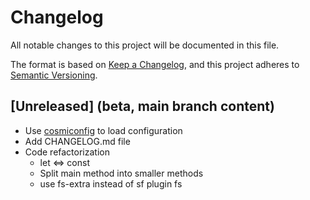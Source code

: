 # Changelog

All notable changes to this project will be documented in this file.

The format is based on [Keep a Changelog](https://keepachangelog.com/en/1.0.0/), and this project adheres to [Semantic Versioning](https://semver.org/spec/v2.0.0.html).

## [Unreleased] (beta, main branch content)

- Use [cosmiconfig](https://github.com/cosmiconfig/cosmiconfig) to load configuration
- Add CHANGELOG.md file
- Code refactorization
  - let <=> const
  - Split main method into smaller methods
  - use fs-extra instead of sf plugin fs

<!-- Example : ## [1.0.0] - 2020-11-17 -->